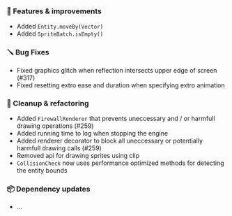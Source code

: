### 🚀 Features & improvements

- Added `Entity.moveBy(Vector)`
- Added `SpriteBatch.isEmpty()`

### 🪛 Bug Fixes

- Fixed graphics glitch when reflection intersects upper edge of screen (#317)
- Fixed resetting extro ease and duration when specifying extro animation

### 🧽 Cleanup & refactoring

- Added `FirewallRenderer` that prevents uneccessary and / or harmfull drawing operations (#259)
- Added running time to log when stopping the engine
- Added renderer decorator to block all uneccessary or potentially harmfull drawing calls (#259)
- Removed api for drawing sprites using clip
- `CollisionCheck` now uses performance optimized methods for detecting the entity bounds

### 📦 Dependency updates

- ...